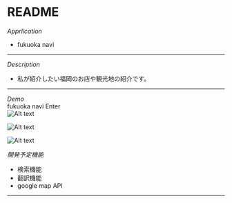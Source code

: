 # README
_Apprlication_  
* fukuoka navi
---
_Description_  
* 私が紹介したい福岡のお店や観光地の紹介です。
---
_Demo_  
fukuoka navi Enter  
![Alt text](/path/to/top.png)

![Alt text](/path/to/top1.png)

![Alt text](/path/to/top3.png)

_開発予定機能_  
* 検索機能  
* 翻訳機能  
* google map API   
---



